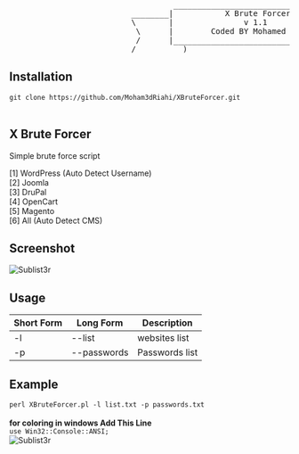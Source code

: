<pre>
                                   ______________________________________
                          ________|           X Brute Forcer             |_______
                          \       |               v 1.1                  |      /
                           \      |        Coded BY Mohamed Riahi        |     /
                           /      |______________________________________|     \
                          /__________)                                (_________\
</pre>
<h2>Installation</h2>
<code>git clone https://github.com/Moham3dRiahi/XBruteForcer.git</code><br><br>
<h2>X Brute Forcer</h2>

Simple brute force script 

[1] WordPress (Auto Detect Username)<br>
[2] Joomla<br>
[3] DruPal<br>
[4] OpenCart<br>
[5] Magento<br>
[6] All (Auto Detect CMS)<br>
<h2>Screenshot</h2>
<img src="http://i.imgur.com/kSmeHEn.jpg" alt="Sublist3r" title="Sublist3r in action" data-canonical-src="http://i.imgur.com/kSmeHEn.jpg" style="max-width:100%;">
<h2>Usage</h2>

<table>
<thead>
<tr>
<th>Short Form</th>
<th>Long Form</th>
<th>Description</th>
</tr>
</thead>
<tbody>
<tr>
<td>-l</td>
<td>--list</td>
<td>websites list</td>
</tr>
<tr>
<td>-p</td>
<td>--passwords</td>
<td>Passwords list</td>
</tr>
</tbody></table>
<h2>Example</h2>
<code>perl XBruteForcer.pl -l list.txt -p passwords.txt</code>
<br><br><strong>for coloring in windows Add This Line</strong><br>
<code>use Win32::Console::ANSI;</code><br>
<img src="https://media.giphy.com/media/hVTXBi1FCdL0I/giphy.gif" alt="Sublist3r" title="Sublist3r in action" data-canonical-src="https://media.giphy.com/media/hVTXBi1FCdL0I/giphy.gif" style="max-width:100%;">
